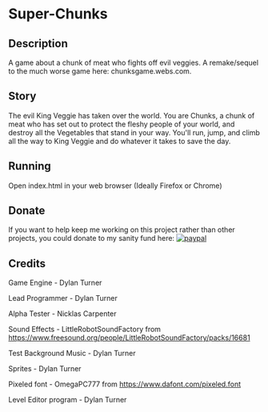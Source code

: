 # Super-Chunks
## Description
A game about a chunk of meat who fights off evil veggies. A remake/sequel to the much worse game here: chunksgame.webs.com.

## Story
The evil King Veggie has taken over the world. You are Chunks, a chunk of meat who has set out to protect the fleshy people of your world, and destroy all the Vegetables that stand in your way. You'll run, jump, and climb all the way to King Veggie and do whatever it takes to save the day.

## Running
Open index.html in your web browser (Ideally Firefox or Chrome)

## Donate
If you want to help keep me working on this project rather than other projects, you could donate to my sanity fund here:
[![paypal](https://www.paypalobjects.com/en_US/i/btn/btn_donateCC_LG.gif)](https://www.paypal.com/cgi-bin/webscr?cmd=_donations&business=T4QAWP9ZC85PG&lc=US&item_name=Dylan%27s%20Super%2dChunks%20Sanity%20Fund&item_number=8675309&currency_code=USD&bn=PP%2dDonationsBF%3abtn_donate_SM%2egif%3aNonHosted)

## Credits
Game Engine - Dylan Turner

Lead Programmer - Dylan Turner

Alpha Tester - Nicklas Carpenter

Sound Effects - LittleRobotSoundFactory from https://www.freesound.org/people/LittleRobotSoundFactory/packs/16681

Test Background Music - Dylan Turner

Sprites - Dylan Turner

Pixeled font - OmegaPC777 from https://www.dafont.com/pixeled.font

Level Editor program - Dylan Turner
